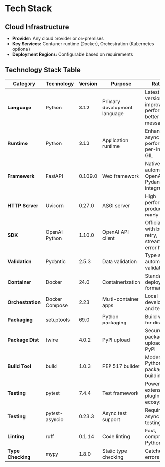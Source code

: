 # Tech Stack

## Cloud Infrastructure

- **Provider:** Any cloud provider or on-premises
- **Key Services:** Container runtime (Docker), Orchestration (Kubernetes optional)
- **Deployment Regions:** Configurable based on requirements

## Technology Stack Table

| Category | Technology | Version | Purpose | Rationale |
|----------|------------|---------|---------|-----------|
| **Language** | Python | 3.12 | Primary development language | Latest stable version, improved performance, better error messages |
| **Runtime** | Python | 3.12 | Application runtime | Enhanced async performance, per-interpreter GIL |
| **Framework** | FastAPI | 0.109.0 | Web framework | Native async, automatic OpenAPI docs, Pydantic integration |
| **HTTP Server** | Uvicorn | 0.27.0 | ASGI server | High performance, production-ready |
| **SDK** | OpenAI Python | 1.10.0 | OpenAI API client | Official SDK with built-in retry, streaming, error handling |
| **Validation** | Pydantic | 2.5.3 | Data validation | Type safety, automatic validation |
| **Container** | Docker | 24.0 | Containerization | Standard deployment format |
| **Orchestration** | Docker Compose | 2.23 | Multi-container apps | Local development and testing |
| **Packaging** | setuptools | 69.0 | Python packaging | Build wheels for distribution |
| **Package Dist** | twine | 4.0.2 | PyPI upload | Secure package uploads to PyPI |
| **Build Tool** | build | 1.0.3 | PEP 517 builder | Modern Python package building |
| **Testing** | pytest | 7.4.4 | Test framework | Powerful, extensive plugin ecosystem |
| **Testing** | pytest-asyncio | 0.23.3 | Async test support | Required for async endpoint testing |
| **Linting** | ruff | 0.1.14 | Code linting | Fast, comprehensive Python linter |
| **Type Checking** | mypy | 1.8.0 | Static type checking | Catches type errors early |
